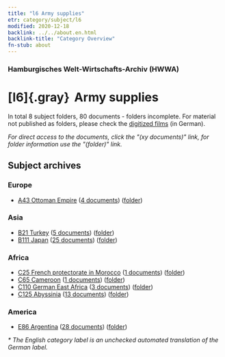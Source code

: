 ```yaml
---
title: "l6 Army supplies"
etr: category/subject/l6
modified: 2020-12-18
backlink: ../../about.en.html
backlink-title: "Category Overview"
fn-stub: about
---
```


### Hamburgisches Welt-Wirtschafts-Archiv (HWWA)
# [l6]{.gray}&#8201; Army supplies&#160; 





In total 8 subject folders, 80 documents - folders incomplete.
For material not published as folders, please check the [digitized films](/film/h1_sh) (in German).

_For direct access to the documents, click the "(xy documents)" link, for folder information use the "(folder)" link._

## Subject archives



### Europe

- [A43 Ottoman Empire](../../../geo/about.en.html#A43) (<a href="https://dfg-viewer.de/show/?tx_dlf[id]=https://pm20.zbw.eu/mets/sh/1410xx/141034/1447xx/144780/public.mets.en.xml" target="_blank">4 documents</a>) ([folder](http://purl.org/pressemappe20/folder/sh/141034,144780))

### Asia

- [B21 Turkey](../../../geo/about.en.html#B21) (<a href="https://dfg-viewer.de/show/?tx_dlf[id]=https://pm20.zbw.eu/mets/sh/1411xx/141111/1447xx/144780/public.mets.en.xml" target="_blank">5 documents</a>) ([folder](http://purl.org/pressemappe20/folder/sh/141111,144780))
- [B111 Japan](../../../geo/about.en.html#B111) (<a href="https://dfg-viewer.de/show/?tx_dlf[id]=https://pm20.zbw.eu/mets/sh/1412xx/141272/1447xx/144780/public.mets.en.xml" target="_blank">25 documents</a>) ([folder](http://purl.org/pressemappe20/folder/sh/141272,144780))

### Africa

- [C25 French protectorate in Morocco](../../../geo/about.en.html#C25) (<a href="https://dfg-viewer.de/show/?tx_dlf[id]=https://pm20.zbw.eu/mets/sh/1413xx/141358/1447xx/144780/public.mets.en.xml" target="_blank">1 documents</a>) ([folder](http://purl.org/pressemappe20/folder/sh/141358,144780))
- [C65 Cameroon](../../../geo/about.en.html#C65) (<a href="https://dfg-viewer.de/show/?tx_dlf[id]=https://pm20.zbw.eu/mets/sh/1414xx/141410/1447xx/144780/public.mets.en.xml" target="_blank">1 documents</a>) ([folder](http://purl.org/pressemappe20/folder/sh/141410,144780))
- [C110 German East Africa](../../../geo/about.en.html#C110) (<a href="https://dfg-viewer.de/show/?tx_dlf[id]=https://pm20.zbw.eu/mets/sh/1414xx/141471/1447xx/144780/public.mets.en.xml" target="_blank">3 documents</a>) ([folder](http://purl.org/pressemappe20/folder/sh/141471,144780))
- [C125 Abyssinia](../../../geo/about.en.html#C125) (<a href="https://dfg-viewer.de/show/?tx_dlf[id]=https://pm20.zbw.eu/mets/sh/1414xx/141482/1447xx/144780/public.mets.en.xml" target="_blank">13 documents</a>) ([folder](http://purl.org/pressemappe20/folder/sh/141482,144780))

### America

- [E86 Argentina](../../../geo/about.en.html#E86) (<a href="https://dfg-viewer.de/show/?tx_dlf[id]=https://pm20.zbw.eu/mets/sh/1416xx/141692/1447xx/144780/public.mets.en.xml" target="_blank">28 documents</a>) ([folder](http://purl.org/pressemappe20/folder/sh/141692,144780))


_* The English category label is an unchecked automated translation of the German label._

